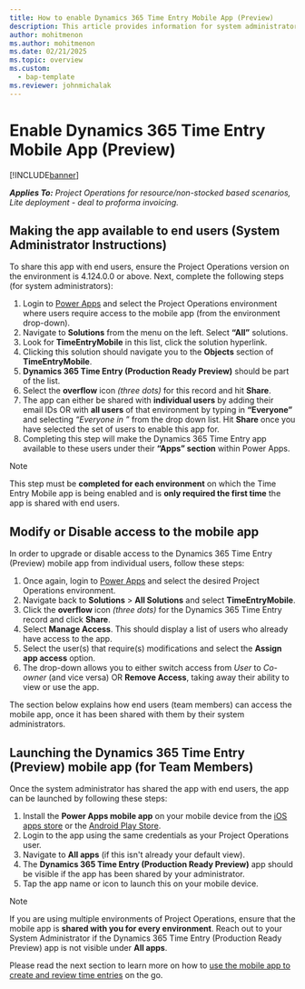 ```yaml
---
title: How to enable Dynamics 365 Time Entry Mobile App (Preview)
description: This article provides information for system administrators to enable the new Time Entry Mobile App (Preview) for users in their organisation.
author: mohitmenon
ms.author: mohitmenon
ms.date: 02/21/2025
ms.topic: overview
ms.custom: 
  - bap-template
ms.reviewer: johnmichalak
---
```


# Enable Dynamics 365 Time Entry Mobile App (Preview)

[!INCLUDE[banner](../includes/banner.md)]

_**Applies To:** Project Operations for resource/non-stocked based scenarios, Lite deployment - deal to proforma invoicing._

## Making the app available to end users (System Administrator Instructions)

To share this app with end users, ensure the Project Operations version on the environment is 4.124.0.0 or above. Next, complete the following steps (for system administrators):

1. Login to [Power Apps](https://make.powerapps.com/) and select the Project Operations environment where users require access to the mobile app (from the environment drop-down).
2. Navigate to **Solutions** from the menu on the left. Select **“All”** solutions.
3. Look for **TimeEntryMobile** in this list, click the solution hyperlink.
4. Clicking this solution should navigate you to the **Objects** section of **TimeEntryMobile**.
5. **Dynamics 365 Time Entry (Production Ready Preview)** should be part of the list.
6. Select the **overflow** icon _(three dots)_ for this record and hit **Share**.
7. The app can either be shared with **individual users** by adding their email IDs OR with **all users** of that environment by typing in **“Everyone”** and selecting _“Everyone in <organisation name>”_ from the drop down list. Hit **Share** once you have selected the set of users to enable this app for.
8. Completing this step will make the Dynamics 365 Time Entry app available to these users under their **“Apps” section** within Power Apps.

> [!NOTE]
> This step must be **completed for each environment** on which the Time Entry Mobile app is being enabled and is **only required the first time** the app is shared with end users.

## Modify or Disable access to the mobile app

In order to upgrade or disable access to the Dynamics 365 Time Entry (Preview) mobile app from individual users, follow these steps:

1. Once again, login to [Power Apps](https://make.powerapps.com/) and select the desired Project Operations environment.
2. Navigate back to **Solutions** > **All Solutions** and select **TimeEntryMobile**.
3. Click the **overflow** icon _(three dots)_ for the Dynamics 365 Time Entry record and click **Share**.
4. Select **Manage Access**. This should display a list of users who already have access to the app.
5. Select the user(s) that require(s) modifications and select the **Assign** **app access** option.
6. The drop-down allows you to either switch access from _User_ to _Co-owner_ (and vice versa) OR **Remove Access**, taking away their ability to view or use the app.

The section below explains how end users (team members) can access the mobile app, once it has been shared with them by their system administrators.

## Launching the Dynamics 365 Time Entry (Preview) mobile app (for Team Members)

Once the system administrator has shared the app with end users, the app can be launched by following these steps:

1. Install the **Power Apps mobile app** on your mobile device from the [iOS apps store](https://apps.apple.com/us/app/power-apps/id1047318566) or the [Android Play Store](https://play.google.com/store/apps/details?id=com.microsoft.msapps&hl=en).
2. Login to the app using the same credentials as your Project Operations user.
3. Navigate to **All apps** (if this isn't already your default view).
4. The **Dynamics 365 Time Entry (Production Ready Preview)** app should be visible if the app has been shared by your administrator.
5. Tap the app name or icon to launch this on your mobile device.

> [!NOTE]
> If you are using multiple environments of Project Operations, ensure that the mobile app is **shared with you for every environment**. Reach out to your System Administrator if the Dynamics 365 Time Entry (Production Ready Preview) app is not visible under **All apps**.

Please read the next section to learn more on how to [use the mobile app to create and review time entries](log-time-using-time-entry-mobile-app.md) on the go.


